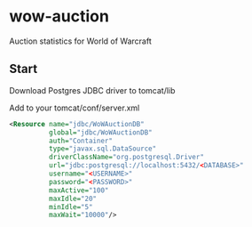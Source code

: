 # wow-auction
Auction statistics for World of Warcraft


## Start
Download Postgres JDBC driver to tomcat/lib 

Add to your tomcat/conf/server.xml
```xml
<Resource name="jdbc/WoWAuctionDB"
          global="jdbc/WoWAuctionDB"
          auth="Container"
          type="javax.sql.DataSource"
          driverClassName="org.postgresql.Driver"
          url="jdbc:postgresql://localhost:5432/<DATABASE>"
          username="<USERNAME>"
          password="<PASSWORD>"
          maxActive="100"
          maxIdle="20"
          minIdle="5"
          maxWait="10000"/>
```


